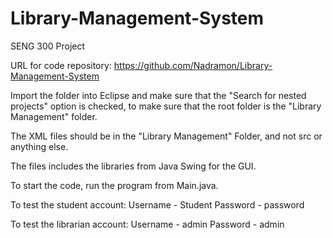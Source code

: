 # Library-Management-System
SENG 300 Project

URL for code repository:
https://github.com/Nadramon/Library-Management-System

Import the folder into Eclipse and make sure that the "Search for nested projects"
option is checked, to make sure that the root folder is the "Library Management" folder.

The XML files should be in the "Library Management" Folder, and not src or anything else.

The files includes the libraries from Java Swing for the GUI.

To start the code, run the program from Main.java.

To test the student account:
Username - Student
Password - password

To test the librarian account:
Username - admin
Password - admin

